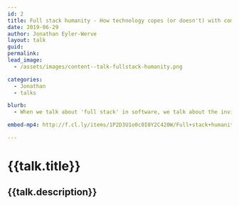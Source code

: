 ```yaml
---
id: 2
title: Full stack humanity - How technology copes (or doesn't) with complexity
date: 2019-06-29
author: Jonathan Eyler-Werve
layout: talk
guid:
permalink:
lead_image:
  - /assets/images/content--talk-fullstack-humanity.png

categories:
  - Jonathan
  - talks

blurb:
  - When we talk about 'full stack' in software, we talk about the invisible systems that determine our experience. What happens when we apply that lens to social science concepts like gender identity? How might this inform (and improve!) the software we build?

embed-mp4: http://f.cl.ly/items/1P2D3U1o0c0I0Y2C420W/Full+stack+humanity_+How+technology+copes+%28or+doesn%27t%29+with+complexity+-+Jonathan+Eyler-Werve+-+June+26%2C+2019.mp4

---
```


# {{talk.title}}
## {{talk.description}}